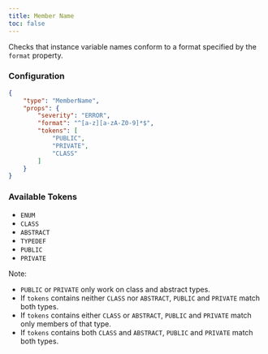 ```yaml
---
title: Member Name
toc: false
---
```


Checks that instance variable names conform to a format specified by the `format` property.

### Configuration

```json
{
    "type": "MemberName",
    "props": {
        "severity": "ERROR",
        "format": "^[a-z][a-zA-Z0-9]*$",
        "tokens": [
            "PUBLIC",
            "PRIVATE",
            "CLASS"
        ]
    }
}
```

### Available Tokens

- `ENUM`
- `CLASS`
- `ABSTRACT`
- `TYPEDEF`
- `PUBLIC`
- `PRIVATE`

Note: 
- `PUBLIC` or `PRIVATE` only work on class and abstract types.
- If `tokens` contains neither `CLASS` nor `ABSTRACT`, `PUBLIC` and `PRIVATE` match both types.
- If `tokens` contains either `CLASS` or `ABSTRACT`, `PUBLIC` and `PRIVATE` match only members of that type.
- If `tokens` contains both `CLASS` and `ABSTRACT`, `PUBLIC` and `PRIVATE` match both types.